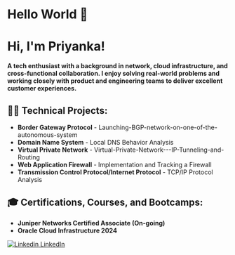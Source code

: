 # Hello World 🙏  


# Hi, I'm Priyanka!  
**A tech enthusiast with a background in network, cloud infrastructure, and cross-functional collaboration. I enjoy solving real-world problems and working closely with product and engineering teams to deliver excellent customer experiences.**  

## 👨‍💻 Technical Projects:  
- **Border Gateway Protocol** - Launching-BGP-network-on-one-of-the-autonomous-system  
- **Domain Name System** - Local DNS Behavior Analysis
- **Virtual Private Network** - Virtual-Private-Network---IP-Tunneling-and-Routing 
- **Web Application Firewall** - Implementation and Tracking a Firewall
- **Transmission Control Protocol/Internet Protocol** - TCP/IP Protocol Analysis


## 🎓 Certifications, Courses, and Bootcamps:  
- **Juniper Networks Certified Associate (On-going)**
- **Oracle Cloud Infrastructure 2024**

  
[![Linkedin](https://i.sstatic.net/gVE0j.png) LinkedIn](https://www.linkedin.com/)
&nbsp;



